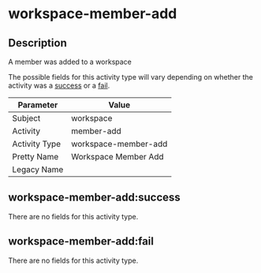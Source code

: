 workspace-member-add
====================

Description
-----------
A member was added to a workspace

The possible fields for this activity type will vary depending on whether the activity was a [success](#workspace-member-addsuccess) or a [fail](#workspace-member-addfail).

| Parameter     | Value                |
| ------------- | -------------------- |
| Subject       | workspace            |
| Activity      | member-add           |
| Activity Type | workspace-member-add |
| Pretty Name   | Workspace Member Add |
| Legacy Name   |                      |

workspace-member-add:success
----------------------------

There are no fields for this activity type.


workspace-member-add:fail
-------------------------

There are no fields for this activity type.
